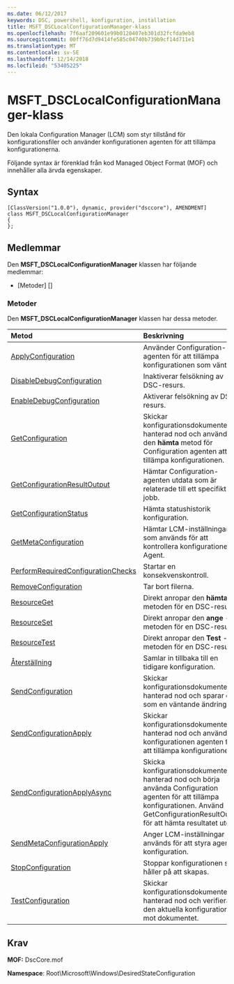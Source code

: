 ```yaml
---
ms.date: 06/12/2017
keywords: DSC, powershell, konfiguration, installation
title: MSFT_DSCLocalConfigurationManager-klass
ms.openlocfilehash: 7f6aaf209601e99b0120407eb301d32fcfda9eb8
ms.sourcegitcommit: 00ff76d7d9414fe585c04740b739b9cf14d711e1
ms.translationtype: MT
ms.contentlocale: sv-SE
ms.lasthandoff: 12/14/2018
ms.locfileid: "53405225"
---
```

# <a name="msftdsclocalconfigurationmanager-class"></a>MSFT_DSCLocalConfigurationManager-klass

Den lokala Configuration Manager (LCM) som styr tillstånd för konfigurationsfiler och använder konfigurationen agenten för att tillämpa konfigurationerna.

Följande syntax är förenklad från kod Managed Object Format (MOF) och innehåller alla ärvda egenskaper.

## <a name="syntax"></a>Syntax

```
[ClassVersion("1.0.0"), dynamic, provider("dsccore"), AMENDMENT]
class MSFT_DSCLocalConfigurationManager
{
};
```

## <a name="members"></a>Medlemmar

Den **MSFT_DSCLocalConfigurationManager** klassen har följande medlemmar:

- [Metoder] []

### <a name="methods"></a>Metoder

Den **MSFT_DSCLocalConfigurationManager** klassen har dessa metoder.

|Metod |Beskrivning |
|:--- |:---|
| [ApplyConfiguration](msft-dsclocalconfigurationmanager-applyconfiguration.md)| Använder Configuration-agenten för att tillämpa konfigurationen som väntar.|
| [DisableDebugConfiguration](msft-dsclocalconfigurationmanager-disabledebugconfiguration.md)| Inaktiverar felsökning av DSC-resurs.|
| [EnableDebugConfiguration](msft-dsclocalconfigurationmanager-enabledebugconfiguration.md)| Aktiverar felsökning av DSC-resurs.|
| [GetConfiguration](msft-dsclocalconfigurationmanager-getconfiguration.md)| Skickar konfigurationsdokumentet till hanterad nod och använder den **hämta** metod för Configuration agenten att tillämpa konfigurationen.|
| [GetConfigurationResultOutput](msft-dsclocalconfigurationmanager-getconfigurationresultoutput.md)| Hämtar Configuration-agenten utdata som är relaterade till ett specifikt jobb.|
| [GetConfigurationStatus](msft-dsclocalconfigurationmanager-getconfigurationstatus.md)| Hämta statushistorik konfiguration.|
| [GetMetaConfiguration](msft-dsclocalconfigurationmanager-getmetaconfiguration.md)| Hämtar LCM-inställningar som används för att kontrollera konfigurationen Agent.|
| [PerformRequiredConfigurationChecks](msft-dsclocalconfigurationmanager-performrequiredconfigurationchecks.md)| Startar en konsekvenskontroll.|
| [RemoveConfiguration](msft-dsclocalconfigurationmanager-removeconfiguration.md)| Tar bort filerna.|
| [ResourceGet](msft-dsclocalconfigurationmanager-resourceget.md)| Direkt anropar den **hämta** -metoden för en DSC-resurs.|
| [ResourceSet](msft-dsclocalconfigurationmanager-resourceset.md)| Direkt anropar den **ange** -metoden för en DSC-resurs.|
| [ResourceTest](msft-dsclocalconfigurationmanager-resourcetest.md)| Direkt anropar den **Test** -metoden för en DSC-resurs.|
| [Återställning](msft-dsclocalconfigurationmanager-rollback.md)| Samlar in tillbaka till en tidigare konfiguration.|
| [SendConfiguration](msft-dsclocalconfigurationmanager-sendconfiguration.md)| Skickar konfigurationsdokumentet till hanterad nod och sparar den som en väntande ändring.|
| [SendConfigurationApply](msft-dsclocalconfigurationmanager-sendconfigurationapply.md)| Skickar konfigurationsdokumentet till hanterad nod och använder konfigurationen agenten för att tillämpa konfigurationen.|
| [SendConfigurationApplyAsync](msft-dsclocalconfigurationmanager-sendconfigurationapplyasync.md)| Skicka konfigurationsdokumentet till hanterad nod och börja använda Configuration agenten för att tillämpa konfigurationen. Använd GetConfigurationResultOutput för att hämta resultatet utdata.|
| [SendMetaConfigurationApply](msft-dsclocalconfigurationmanager-sendmetaconfigurationapply.md)| Anger LCM-inställningar som används för att styra agenten konfiguration.|
| [StopConfiguration](msft-dsclocalconfigurationmanager-stopconfiguration.md)| Stoppar konfigurationen som håller på att skapas.|
| [TestConfiguration](msft-dsclocalconfigurationmanager-testconfiguration.md)| Skickar konfigurationsdokumentet till hanterad nod och verifierar den aktuella konfigurationen mot dokumentet.|

## <a name="requirements"></a>Krav

**MOF:** DscCore.mof

**Namespace**: Root\Microsoft\Windows\DesiredStateConfiguration